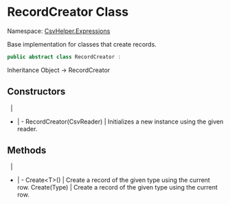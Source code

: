 # RecordCreator Class

Namespace: [CsvHelper.Expressions](/api/CsvHelper.Expressions)

Base implementation for classes that create records.

```cs
public abstract class RecordCreator : 
```

Inheritance Object -> RecordCreator

## Constructors
&nbsp; | &nbsp;
- | -
RecordCreator(CsvReader) | Initializes a new instance using the given reader.

## Methods
&nbsp; | &nbsp;
- | -
Create&lt;T&gt;() | Create a record of the given type using the current row.
Create(Type) | Create a record of the given type using the current row.
